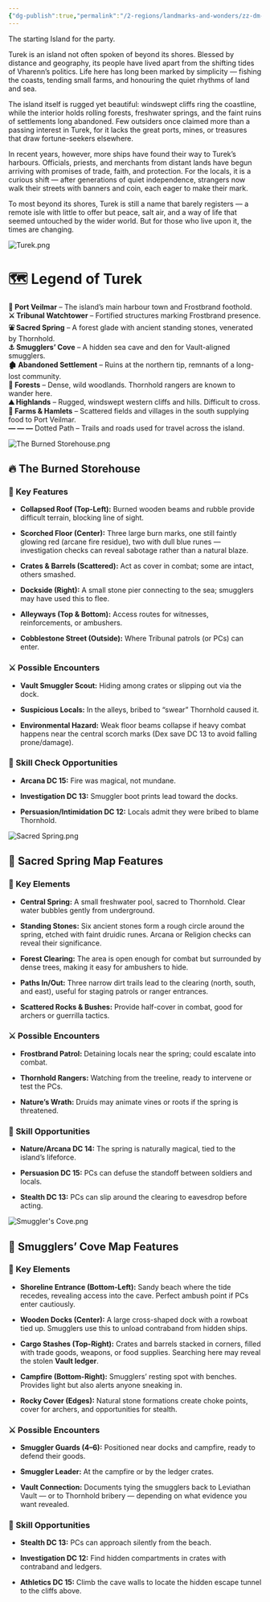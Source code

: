 ```yaml
---
{"dg-publish":true,"permalink":"/2-regions/landmarks-and-wonders/zz-dm-only-turek/"}
---
```


The starting Island for the party.

Turek is an island not often spoken of beyond its shores. Blessed by distance and geography, its people have lived apart from the shifting tides of Vharenn’s politics. Life here has long been marked by simplicity — fishing the coasts, tending small farms, and honouring the quiet rhythms of land and sea.

The island itself is rugged yet beautiful: windswept cliffs ring the coastline, while the interior holds rolling forests, freshwater springs, and the faint ruins of settlements long abandoned. Few outsiders once claimed more than a passing interest in Turek, for it lacks the great ports, mines, or treasures that draw fortune-seekers elsewhere.

In recent years, however, more ships have found their way to Turek’s harbours. Officials, priests, and merchants from distant lands have begun arriving with promises of trade, faith, and protection. For the locals, it is a curious shift — after generations of quiet independence, strangers now walk their streets with banners and coin, each eager to make their mark.

To most beyond its shores, Turek is still a name that barely registers — a remote isle with little to offer but peace, salt air, and a way of life that seemed untouched by the wider world. But for those who live upon it, the times are changing.

![Turek.png](/img/user/z.%20Assets/Turek.png)

# 🗺️ **Legend of Turek**

**🏰 Port Veilmar** – The island’s main harbour town and Frostbrand foothold.  
**⚔️ Tribunal Watchtower** – Fortified structures marking Frostbrand presence.  
**⛲ Sacred Spring** – A forest glade with ancient standing stones, venerated by Thornhold.  
**⚓ Smugglers’ Cove** – A hidden sea cave and den for Vault-aligned smugglers.  
**🏚️ Abandoned Settlement** – Ruins at the northern tip, remnants of a long-lost community.  
**🌲 Forests** – Dense, wild woodlands. Thornhold rangers are known to wander here.  
**⛰️ Highlands** – Rugged, windswept western cliffs and hills. Difficult to cross.  
**🌾 Farms & Hamlets** – Scattered fields and villages in the south supplying food to Port Veilmar.  
**— — —** Dotted Path – Trails and roads used for travel across the island.


![The Burned Storehouse.png](/img/user/z.%20Assets/The%20Burned%20Storehouse.png)

## 🔥 **The Burned Storehouse**

### 📍 Key Features

- **Collapsed Roof (Top-Left):** Burned wooden beams and rubble provide difficult terrain, blocking line of sight.
    
- **Scorched Floor (Center):** Three large burn marks, one still faintly glowing red (arcane fire residue), two with dull blue runes — investigation checks can reveal sabotage rather than a natural blaze.
    
- **Crates & Barrels (Scattered):** Act as cover in combat; some are intact, others smashed.
    
- **Dockside (Right):** A small stone pier connecting to the sea; smugglers may have used this to flee.
    
- **Alleyways (Top & Bottom):** Access routes for witnesses, reinforcements, or ambushers.
    
- **Cobblestone Street (Outside):** Where Tribunal patrols (or PCs) can enter.
    

### ⚔️ Possible Encounters

- **Vault Smuggler Scout:** Hiding among crates or slipping out via the dock.
    
- **Suspicious Locals:** In the alleys, bribed to “swear” Thornhold caused it.
    
- **Environmental Hazard:** Weak floor beams collapse if heavy combat happens near the central scorch marks (Dex save DC 13 to avoid falling prone/damage).
    

### 🎲 Skill Check Opportunities

- **Arcana DC 15:** Fire was magical, not mundane.
    
- **Investigation DC 13:** Smuggler boot prints lead toward the docks.
    
- **Persuasion/Intimidation DC 12:** Locals admit they were bribed to blame Thornhold.






![Sacred Spring.png](/img/user/z.%20Assets/Sacred%20Spring.png)

## 🌿 **Sacred Spring Map Features**

### 📍 Key Elements

- **Central Spring:** A small freshwater pool, sacred to Thornhold. Clear water bubbles gently from underground.
    
- **Standing Stones:** Six ancient stones form a rough circle around the spring, etched with faint druidic runes. Arcana or Religion checks can reveal their significance.
    
- **Forest Clearing:** The area is open enough for combat but surrounded by dense trees, making it easy for ambushers to hide.
    
- **Paths In/Out:** Three narrow dirt trails lead to the clearing (north, south, and east), useful for staging patrols or ranger entrances.
    
- **Scattered Rocks & Bushes:** Provide half-cover in combat, good for archers or guerrilla tactics.
    

### ⚔️ Possible Encounters

- **Frostbrand Patrol:** Detaining locals near the spring; could escalate into combat.
    
- **Thornhold Rangers:** Watching from the treeline, ready to intervene or test the PCs.
    
- **Nature’s Wrath:** Druids may animate vines or roots if the spring is threatened.
    

### 🎲 Skill Opportunities

- **Nature/Arcana DC 14:** The spring is naturally magical, tied to the island’s lifeforce.
    
- **Persuasion DC 15:** PCs can defuse the standoff between soldiers and locals.
    
- **Stealth DC 13:** PCs can slip around the clearing to eavesdrop before acting.


![Smuggler's Cove.png](/img/user/z.%20Assets/Smuggler's%20Cove.png)

## 🌊 **Smugglers’ Cove Map Features**

### 📍 Key Elements

- **Shoreline Entrance (Bottom-Left):** Sandy beach where the tide recedes, revealing access into the cave. Perfect ambush point if PCs enter cautiously.
    
- **Wooden Docks (Center):** A large cross-shaped dock with a rowboat tied up. Smugglers use this to unload contraband from hidden ships.
    
- **Cargo Stashes (Top-Right):** Crates and barrels stacked in corners, filled with trade goods, weapons, or food supplies. Searching here may reveal the stolen **Vault ledger**.
    
- **Campfire (Bottom-Right):** Smugglers’ resting spot with benches. Provides light but also alerts anyone sneaking in.
    
- **Rocky Cover (Edges):** Natural stone formations create choke points, cover for archers, and opportunities for stealth.
    

### ⚔️ Possible Encounters

- **Smuggler Guards (4–6):** Positioned near docks and campfire, ready to defend their goods.
    
- **Smuggler Leader:** At the campfire or by the ledger crates.
    
- **Vault Connection:** Documents tying the smugglers back to Leviathan Vault — or to Thornhold bribery — depending on what evidence you want revealed.
    

### 🎲 Skill Opportunities

- **Stealth DC 13:** PCs can approach silently from the beach.
    
- **Investigation DC 12:** Find hidden compartments in crates with contraband and ledgers.
    
- **Athletics DC 15:** Climb the cave walls to locate the hidden escape tunnel to the cliffs above.